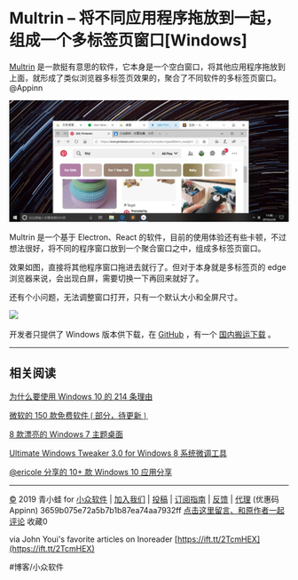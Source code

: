 # Multrin – 将不同应用程序拖放到一起，组成一个多标签页窗口[Windows]
[Multrin](https://www.appinn.com/multrin-for-windows/) 是一款挺有意思的软件，它本身是一个空白窗口，将其他应用程序拖放到上面，就形成了类似浏览器多标签页效果的，聚合了不同软件的多标签页窗口。@Appinn

![](assets/image_2.jpeg)

Multrin 是一个基于 Electron、React 的软件，目前的使用体验还有些卡顿，不过想法很好，将不同的程序窗口放到一个聚合窗口之中，组成多标签页窗口。

效果如图，直接将其他程序窗口拖进去就行了。但对于本身就是多标签页的 edge 浏览器来说，会出现白屏，需要切换一下再回来就好了。

还有个小问题，无法调整窗口打开，只有一个默认大小和全屏尺寸。

![](assets/image_1.gif)

开发者只提供了 Windows 版本供下载，在 [GitHub](https://github.com/sentialx/multrin/releases) ，有一个 [国内搬运下载](https://u15690961.pipipan.com/fs/15690961-339329523) 。

- - - -

## 相关阅读

[为什么要使用 Windows 10 的 214 条理由](https://www.appinn.com/why-are-there-214-reasons-to-use-windows-10/)

[微软的 150 款免费软件❲部分，待更新❳](https://www.appinn.com/ultimate-list-of-free-windows-software-from-microsoft/)

[8 款漂亮的 Windows 7 主题桌面](https://www.appinn.com/8-windows-7-themes/)

[Ultimate Windows Tweaker 3.0 for Windows 8 系统微调工具](https://www.appinn.com/ultimate-windows-tweaker-3-0-for-windows-8/)

[@ericole 分享的 10+ 款 Windows 10 应用分享](https://www.appinn.com/ericole-share-10-apps-windows-10/)

- - - -

[©](http://www.appinn.com/copyright/?utm_source=feeds&amp;utm_medium=copyright&amp;utm_campaign=feeds) 2019 青小蛙 for [小众软件](http://www.appinn.com/?utm_source=feeds&amp;utm_medium=appinn&amp;utm_campaign=feeds) | [加入我们](http://www.appinn.com/join-us/?utm_source=feeds&amp;utm_medium=joinus&amp;utm_campaign=feeds) | [投稿](https://meta.appinn.com/c/faxian/?utm_source=feeds&amp;utm_medium=contribute&amp;utm_campaign=feeds) | [订阅指南](http://www.appinn.com/feeds-subscribe/?utm_source=feeds&amp;utm_medium=feedsubscribe&amp;utm_campaign=feeds) | [反馈](http://appinn.wufoo.com/forms/eccae-aeeae/) | [代理](http://hellohostnet.com/proxy.html) (优惠码 Appinn)
3659b075e72a5b7b1b87ea74aa7932ff
[点击这里留言、和原作者一起评论](https://www.appinn.com/multrin-for-windows/#comments) 收藏0

via John Youi's favorite articles on Inoreader [https://ift.tt/2TcmHEX](https://ift.tt/2TcmHEX)

#博客/小众软件